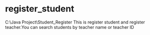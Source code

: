 # register_student
C:\Java Project\Student_Register
This is register student and register teacher.You can search students by teacher name or teacher ID
